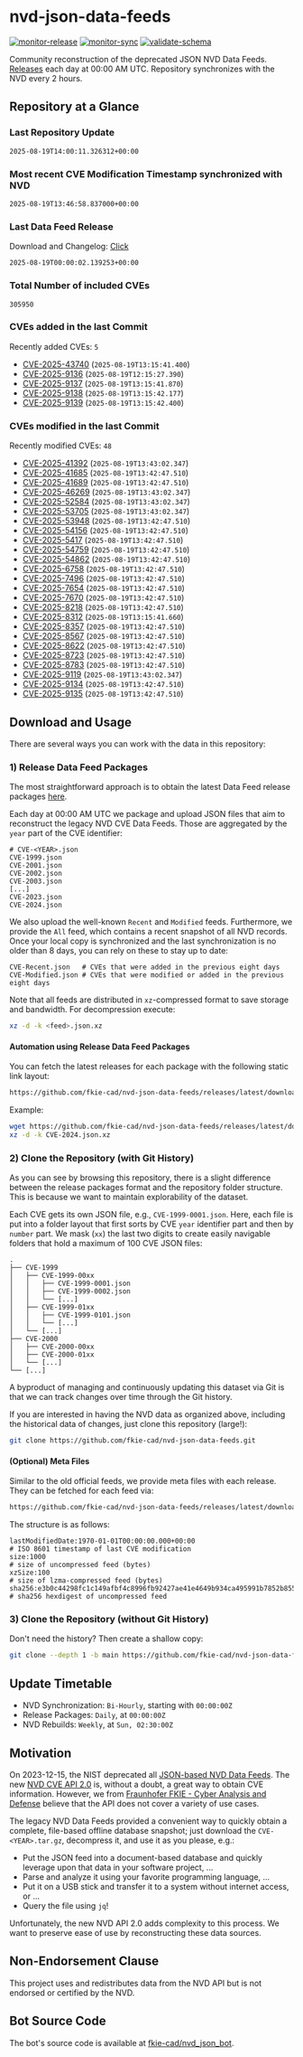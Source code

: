 # nvd-json-data-feeds

[![monitor-release](https://github.com/fkie-cad/nvd-json-data-feeds/actions/workflows/monitor_release.yml/badge.svg)](https://github.com/fkie-cad/nvd-json-data-feeds/actions/workflows/monitor_release.yml)
[![monitor-sync](https://github.com/fkie-cad/nvd-json-data-feeds/actions/workflows/monitor_sync.yml/badge.svg)](https://github.com/fkie-cad/nvd-json-data-feeds/actions/workflows/monitor_sync.yml)
[![validate-schema](https://github.com/fkie-cad/nvd-json-data-feeds/actions/workflows/validate_schema.yml/badge.svg)](https://github.com/fkie-cad/nvd-json-data-feeds/actions/workflows/validate_schema.yml)

Community reconstruction of the deprecated JSON NVD Data Feeds.
[Releases](https://github.com/fkie-cad/nvd-json-data-feeds/releases/latest) each day at 00:00 AM UTC.
Repository synchronizes with the NVD every 2 hours.

## Repository at a Glance

### Last Repository Update

```plain
2025-08-19T14:00:11.326312+00:00
```

### Most recent CVE Modification Timestamp synchronized with NVD

```plain
2025-08-19T13:46:58.837000+00:00
```

### Last Data Feed Release

Download and Changelog: [Click](https://github.com/fkie-cad/nvd-json-data-feeds/releases/latest)

```plain
2025-08-19T00:00:02.139253+00:00
```

### Total Number of included CVEs

```plain
305950
```

### CVEs added in the last Commit

Recently added CVEs: `5`

- [CVE-2025-43740](CVE-2025/CVE-2025-437xx/CVE-2025-43740.json) (`2025-08-19T13:15:41.400`)
- [CVE-2025-9136](CVE-2025/CVE-2025-91xx/CVE-2025-9136.json) (`2025-08-19T12:15:27.390`)
- [CVE-2025-9137](CVE-2025/CVE-2025-91xx/CVE-2025-9137.json) (`2025-08-19T13:15:41.870`)
- [CVE-2025-9138](CVE-2025/CVE-2025-91xx/CVE-2025-9138.json) (`2025-08-19T13:15:42.177`)
- [CVE-2025-9139](CVE-2025/CVE-2025-91xx/CVE-2025-9139.json) (`2025-08-19T13:15:42.400`)


### CVEs modified in the last Commit

Recently modified CVEs: `48`

- [CVE-2025-41392](CVE-2025/CVE-2025-413xx/CVE-2025-41392.json) (`2025-08-19T13:43:02.347`)
- [CVE-2025-41685](CVE-2025/CVE-2025-416xx/CVE-2025-41685.json) (`2025-08-19T13:42:47.510`)
- [CVE-2025-41689](CVE-2025/CVE-2025-416xx/CVE-2025-41689.json) (`2025-08-19T13:42:47.510`)
- [CVE-2025-46269](CVE-2025/CVE-2025-462xx/CVE-2025-46269.json) (`2025-08-19T13:43:02.347`)
- [CVE-2025-52584](CVE-2025/CVE-2025-525xx/CVE-2025-52584.json) (`2025-08-19T13:43:02.347`)
- [CVE-2025-53705](CVE-2025/CVE-2025-537xx/CVE-2025-53705.json) (`2025-08-19T13:43:02.347`)
- [CVE-2025-53948](CVE-2025/CVE-2025-539xx/CVE-2025-53948.json) (`2025-08-19T13:42:47.510`)
- [CVE-2025-54156](CVE-2025/CVE-2025-541xx/CVE-2025-54156.json) (`2025-08-19T13:42:47.510`)
- [CVE-2025-5417](CVE-2025/CVE-2025-54xx/CVE-2025-5417.json) (`2025-08-19T13:42:47.510`)
- [CVE-2025-54759](CVE-2025/CVE-2025-547xx/CVE-2025-54759.json) (`2025-08-19T13:42:47.510`)
- [CVE-2025-54862](CVE-2025/CVE-2025-548xx/CVE-2025-54862.json) (`2025-08-19T13:42:47.510`)
- [CVE-2025-6758](CVE-2025/CVE-2025-67xx/CVE-2025-6758.json) (`2025-08-19T13:42:47.510`)
- [CVE-2025-7496](CVE-2025/CVE-2025-74xx/CVE-2025-7496.json) (`2025-08-19T13:42:47.510`)
- [CVE-2025-7654](CVE-2025/CVE-2025-76xx/CVE-2025-7654.json) (`2025-08-19T13:42:47.510`)
- [CVE-2025-7670](CVE-2025/CVE-2025-76xx/CVE-2025-7670.json) (`2025-08-19T13:42:47.510`)
- [CVE-2025-8218](CVE-2025/CVE-2025-82xx/CVE-2025-8218.json) (`2025-08-19T13:42:47.510`)
- [CVE-2025-8312](CVE-2025/CVE-2025-83xx/CVE-2025-8312.json) (`2025-08-19T13:15:41.660`)
- [CVE-2025-8357](CVE-2025/CVE-2025-83xx/CVE-2025-8357.json) (`2025-08-19T13:42:47.510`)
- [CVE-2025-8567](CVE-2025/CVE-2025-85xx/CVE-2025-8567.json) (`2025-08-19T13:42:47.510`)
- [CVE-2025-8622](CVE-2025/CVE-2025-86xx/CVE-2025-8622.json) (`2025-08-19T13:42:47.510`)
- [CVE-2025-8723](CVE-2025/CVE-2025-87xx/CVE-2025-8723.json) (`2025-08-19T13:42:47.510`)
- [CVE-2025-8783](CVE-2025/CVE-2025-87xx/CVE-2025-8783.json) (`2025-08-19T13:42:47.510`)
- [CVE-2025-9119](CVE-2025/CVE-2025-91xx/CVE-2025-9119.json) (`2025-08-19T13:43:02.347`)
- [CVE-2025-9134](CVE-2025/CVE-2025-91xx/CVE-2025-9134.json) (`2025-08-19T13:42:47.510`)
- [CVE-2025-9135](CVE-2025/CVE-2025-91xx/CVE-2025-9135.json) (`2025-08-19T13:42:47.510`)


## Download and Usage

There are several ways you can work with the data in this repository:

### 1) Release Data Feed Packages

The most straightforward approach is to obtain the latest Data Feed release packages [here](https://github.com/fkie-cad/nvd-json-data-feeds/releases/latest).

Each day at 00:00 AM UTC we package and upload JSON files that aim to reconstruct the legacy NVD CVE Data Feeds.
Those are aggregated by the `year` part of the CVE identifier:

```
# CVE-<YEAR>.json
CVE-1999.json
CVE-2001.json
CVE-2002.json
CVE-2003.json
[...]
CVE-2023.json
CVE-2024.json
```

We also upload the well-known `Recent` and `Modified` feeds.
Furthermore, we provide the `All` feed, which contains a recent snapshot of all NVD records.
Once your local copy is synchronized and the last synchronization is no older than 8 days, you can rely on these to stay up to date:

```plain
CVE-Recent.json   # CVEs that were added in the previous eight days
CVE-Modified.json # CVEs that were modified or added in the previous eight days
```

Note that all feeds are distributed in `xz`-compressed format to save storage and bandwidth.
For decompression execute:

```sh
xz -d -k <feed>.json.xz
```

#### Automation using Release Data Feed Packages

You can fetch the latest releases for each package with the following static link layout:

```sh
https://github.com/fkie-cad/nvd-json-data-feeds/releases/latest/download/CVE-<YEAR>.json.xz
```

Example:

```sh
wget https://github.com/fkie-cad/nvd-json-data-feeds/releases/latest/download/CVE-2024.json.xz
xz -d -k CVE-2024.json.xz
```

### 2) Clone the Repository (with Git History)

As you can see by browsing this repository, there is a slight difference between the release packages format and the repository folder structure.
This is because we want to maintain explorability of the dataset.

Each CVE gets its own JSON file, e.g., `CVE-1999-0001.json`.
Here, each file is put into a folder layout that first sorts by CVE `year` identifier part and then by `number` part.
We mask (`xx`) the last two digits to create easily navigable folders that hold a maximum of 100 CVE JSON files:

```plain
.
├── CVE-1999
│   ├── CVE-1999-00xx
│   │   ├── CVE-1999-0001.json
│   │   ├── CVE-1999-0002.json
│   │   └── [...]
│   ├── CVE-1999-01xx
│   │   ├── CVE-1999-0101.json
│   │   └── [...]
│   └── [...]
├── CVE-2000
│   ├── CVE-2000-00xx
│   ├── CVE-2000-01xx
│   └── [...]
└── [...]
```

A byproduct of managing and continuously updating this dataset via Git is that we can track changes over time through the Git history.

If you are interested in having the NVD data as organized above, including the historical data of changes, just clone this repository (large!):

```sh
git clone https://github.com/fkie-cad/nvd-json-data-feeds.git
```

#### (Optional) Meta Files

Similar to the old official feeds, we provide meta files with each release. They can be fetched for each feed via:

```sh
https://github.com/fkie-cad/nvd-json-data-feeds/releases/latest/download/CVE-<YEAR>.meta
```

The structure is as follows:

```plain
lastModifiedDate:1970-01-01T00:00:00.000+00:00                          # ISO 8601 timestamp of last CVE modification
size:1000                                                               # size of uncompressed feed (bytes)
xzSize:100                                                              # size of lzma-compressed feed (bytes)
sha256:e3b0c44298fc1c149afbf4c8996fb92427ae41e4649b934ca495991b7852b855 # sha256 hexdigest of uncompressed feed
```

### 3) Clone the Repository (without Git History)

Don't need the history? Then create a shallow copy:

```sh
git clone --depth 1 -b main https://github.com/fkie-cad/nvd-json-data-feeds.git
```


## Update Timetable

* NVD Synchronization: `Bi-Hourly`, starting with `00:00:00Z`
* Release Packages: `Daily`, at `00:00:00Z`
* NVD Rebuilds: `Weekly`, at `Sun, 02:30:00Z`


## Motivation

On 2023-12-15, the NIST deprecated all [JSON-based NVD Data Feeds](https://nvd.nist.gov/vuln/data-feeds#divRetirementBanner-1).
The new [NVD CVE API 2.0](https://nvd.nist.gov/developers/vulnerabilities) is, without a doubt, a great way to obtain CVE information.
However, we from [Fraunhofer FKIE - Cyber Analysis and Defense](https://www.fkie.fraunhofer.de/en/departments/cad.html) believe that the API does not cover a variety of use cases.

The legacy NVD Data Feeds provided a convenient way to quickly obtain a complete, file-based offline database snapshot; just download the `CVE-<YEAR>.tar.gz`, decompress it, and use it as you please, e.g.:

- Put the JSON feed into a document-based database and quickly leverage upon that data in your software project, ...
- Parse and analyze it using your favorite programming language, ...
- Put it on a USB stick and transfer it to a system without internet access, or ...
- Query the file using `jq`!

Unfortunately, the new NVD API 2.0 adds complexity to this process.
We want to preserve ease of use by reconstructing these data sources.

## Non-Endorsement Clause

This project uses and redistributes data from the NVD API but is not endorsed or certified by the NVD.

## Bot Source Code

The bot's source code is available at [fkie-cad/nvd\_json\_bot](https://github.com/fkie-cad/nvd_json_bot).